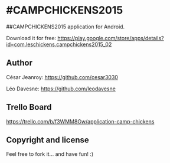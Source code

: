 #CAMPCHICKENS2015
=======================================

##CAMPCHICKENS2015 application for Android.

Download it for free: https://play.google.com/store/apps/details?id=com.leschickens.campchickens2015_02


Author
-------

César Jeanroy: https://github.com/cesar3030

Léo Davesne: https://github.com/leodavesne


Trello Board
---------------------

https://trello.com/b/f3WMM8Gw/application-camp-chickens


Copyright and license
---------------------

Feel free to fork it... and have fun! :)

